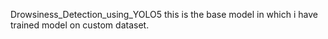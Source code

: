 Drowsiness_Detection_using_YOLO5
this is the base model in which i have trained model on custom dataset.
